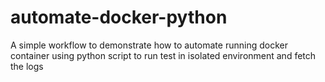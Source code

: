 # automate-docker-python
A simple workflow to demonstrate how to automate running docker container using python script to run test in isolated environment and fetch the logs
